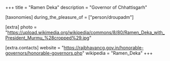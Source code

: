 +++
title = "Ramen Deka"
description = "Governor of Chhattisgarh"

[taxonomies]
during_the_pleasure_of = ["person/droupadm"]

[extra]
photo = "https://upload.wikimedia.org/wikipedia/commons/8/80/Ramen_Deka_with_President_Murmu_%28cropped%29.jpg"

[extra.contacts]
website = "https://rajbhavancg.gov.in/honorable-governors/honorable-governors.php"
wikipedia = "Ramen_Deka"
+++
